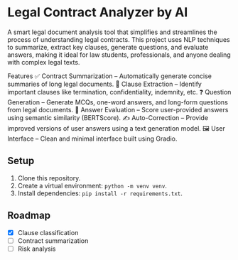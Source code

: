 # Legal Contract Analyzer by AI
A smart legal document analysis tool that simplifies and streamlines the process of understanding legal contracts. This project uses NLP techniques to summarize, extract key clauses, generate questions, and evaluate answers, making it ideal for law students, professionals, and anyone dealing with complex legal texts.



Features
✅ Contract Summarization – Automatically generate concise summaries of long legal documents.
🧠 Clause Extraction – Identify important clauses like termination, confidentiality, indemnity, etc.
❓ Question Generation – Generate MCQs, one-word answers, and long-form questions from legal documents.
📝 Answer Evaluation – Score user-provided answers using semantic similarity (BERTScore).
✍️ Auto-Correction – Provide improved versions of user answers using a text generation model.
🖼️ User Interface – Clean and minimal interface built using Gradio.

## Setup
1. Clone this repository.
2. Create a virtual environment: `python -m venv venv`.
3. Install dependencies: `pip install -r requirements.txt`.

## Roadmap
- [x] Clause classification
- [ ] Contract summarization
- [ ] Risk analysis
